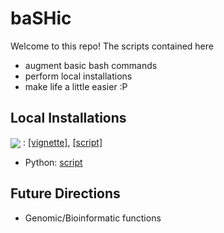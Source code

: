 # baSHic

Welcome to this repo! The scripts contained here 

* augment basic bash commands
* perform local installations
* make life a little easier :P

## Local Installations

<div style='vertical-align:middle; display:inline;'>
<img style='vertical-align:middle;' src="https://img.shields.io/badge/R-%23276DC3.svg?style=square&logo=r&logoColor=pink" />
: <a href="https://github.com/pllittle/baSHic/blob/main/vignettes/local_R.md">[vignette]</a>,
<a href="https://github.com/pllittle/baSHic/blob/main/scripts/linux_R.sh">[script]</a>
</div>

* Python: [script](https://github.com/pllittle/baSHic/blob/main/scripts/linux_python.sh)

## Future Directions

* Genomic/Bioinformatic functions

